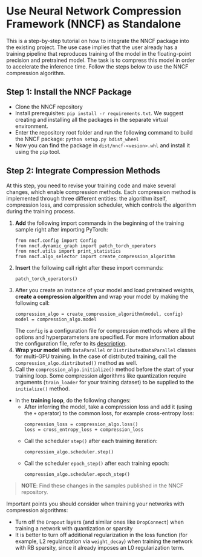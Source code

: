 # Use Neural Network Compression Framework (NNCF) as Standalone

This is a step-by-step tutorial on how to integrate the NNCF package into the existing project. The
use case implies that the user already has a training pipeline that reproduces training of the model
in the floating-point precision and pretrained model. The task is to compress this model in order to
accelerate the inference time.
Follow the steps below to use the NNCF compression algorithm.

## Step 1: Install the NNCF Package

- Clone the NNCF repository
- Install prerequisites: `pip install -r requirements.txt`. We suggest creating and installing all the packages in the separate virtual environment.
- Enter the repository root folder and run the following command to  build the NNCF package:
 `python setup.py bdist_wheel`
 - Now you can find the package in `dist/nncf-<vesion>.whl` and install it using the `pip` tool.

## Step 2: Integrate Compression Methods

At this step, you need to revise your training code and make several changes, which enable compression methods. Each compression method is implemented through three different entities: the algorithm itself, compression loss, and compression scheduler, which controls the algorithm during the training process.

 1. **Add** the following import commands in the beginning of the training sample right after importing PyTorch:
	```
	from nncf.config import Config
	from nncf.dynamic_graph import patch_torch_operators
	from nncf.utils import print_statistics
	from nncf.algo_selector import create_compression_algorithm
	```
 2. **Insert** the following call right after these import commands:
	```
	patch_torch_operators()
	```
 3. After you create an instance of your model and load pretrained weights, **create a compression algorithm** and wrap your model by making the following call:
	```
	compression_algo = create_compression_algorithm(model, config)
	model = compression_algo.model
	```
	The `config` is a configuration file for compression methods where all the options and hyperparameters are specified. For more information about the configuration file, refer to its [description](./Configuration.md).
 4. **Wrap your model** with `DataParallel` or `DistributedDataParallel` classes for multi-GPU training. In the case of distributed training, call the `compression_algo.distributed()` method as well.
 5. Call the `compression_algo.initialize()` method before the start of your training loop. Some compression algorithms like quantization require arguments (`train_loader` for your training dataset) to be supplied to the `initialize()` method.
 - In the **training loop**, do the following changes:
	 - After inferring the model, take a compression loss and add it (using the `+` operator) to the common loss, for example cross-entropy loss:
		```
		compression_loss = compression_algo.loss()
		loss = cross_entropy_loss + compression_loss
		```
	 - Call the scheduler `step()` after each training iteration:
		```
		compression_algo.scheduler.step()
		```
	 - Call the scheduler `epoch_step()` after each training epoch:
		```
		compression_algo.scheduler.epoch_step()
		```

> **NOTE**: Find these changes in the samples published in the NNCF repository.

Important points you should consider when training your networks with compression algorithms:
  - Turn off the `Dropout` layers (and similar ones like `DropConnect`) when training a network with quantization or sparsity
  - It is better to turn off additional regularization in the loss function (for example, L2 regularization via `weight_decay`) when training the network with RB sparsity, since it already imposes an L0 regularization term.
